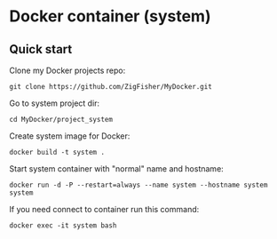 Docker container (system)
===


## Quick start
Clone my Docker projects repo:

	git clone https://github.com/ZigFisher/MyDocker.git

Go to system project dir:

	cd MyDocker/project_system

Create system image for Docker:

	docker build -t system .

Start system container with "normal" name and hostname:

	docker run -d -P --restart=always --name system --hostname system system

If you need connect to container run this command:

	docker exec -it system bash
